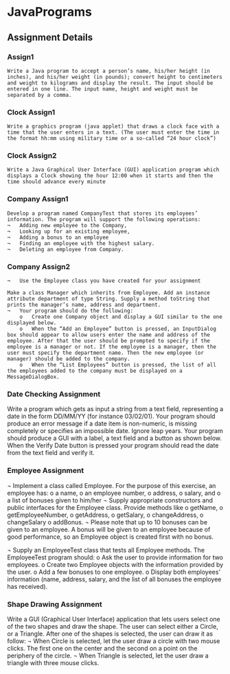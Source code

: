 # JavaPrograms  
  
## Assignment Details  
  
### Assign1  
  
```
Write a Java program to accept a person’s name, his/her height (in inches), and his/her weight (in pounds); convert height to centimeters and weight to kilograms and display the result. The input should be entered in one line. The input name, height and weight must be separated by a comma.  
```
  
### Clock Assign1  
  
```
Write a graphics program (java applet) that draws a clock face with a time that the user enters in a text. (The user must enter the time in the format hh:mm using military time or a so-called “24 hour clock”)  
```
  
### Clock Assign2  
  
```
Write a Java Graphical User Interface (GUI) application program which displays a Clock showing the hour 12:00 when it starts and then the time should advance every minute  
```
  
### Company Assign1  
  
```
Develop a program named CompanyTest that stores its employees’ information. The program will support the following operations:  
¬	Adding new employee to the Company,  
¬	Looking up for an existing employee,  
¬	Adding a bonus to an employee  
¬	Finding an employee with the highest salary.  
¬	Deleting an employee from Company.  
```
  
### Company Assign2  
  
```
¬	Use the Employee class you have created for your assignment  
  
Make a class Manager which inherits from Employee. Add an instance attribute department of type String. Supply a method toString that prints the manager’s name, address and department.  
¬	Your program should do the following:  
	o	Create one Company object and display a GUI similar to the one displayed below.   
	o	When the “Add an Employee” button is pressed, an InputDialog box should appear to allow users enter the name and address of the employee. After that the user should be prompted to specify if the employee is a manager or not. If the employee is a manager, then the user must specify the department name. Then the new employee (or manager) should be added to the company.  
	o	When the “List Employees” button is pressed, the list of all the employees added to the company must be displayed on a MessageDialogBox. 
```
  
### Date Checking Assignment  
  
Write a program which gets as input a string from a text field, representing a date in the form DD/MM/YY (for instance 03/02/01).
Your program should produce an error message if a date item is non-numeric, is missing completely or specifies an impossible date. Ignore leap years.
Your program should produce a GUI with a label, a text field and a button as shown below. When the Verify Date button is pressed your program should read the date from the text field and verify it.
  
  
### Employee Assignment  
  
¬	Implement a class called Employee. For the purpose of this exercise, an employee has:
o	a name,
o	an employee number,
o	address,
o	salary, and
o	a list of bonuses given to him/her
¬	Supply appropriate constructors and public interfaces for the Employee class. Provide methods like 
o	getName, 
o	getEmployeeNumber, 
o	getAddress, 
o	getSalary, 
o	changeAddress, 
o	changeSalary
o	addBonus. 
¬	Please note that up to 10 bonuses can be given to an employee. A bonus will be given to an employee because of good performance, so an Employee object is created first with no bonus.

¬	Supply an EmployeeTest class that tests all Employee methods. The EmployeeTest program should:
o	Ask the user to provide information for two employees.
o	Create two Employee objects with the information provided by the user. 
o	Add a few bonuses to one employee.
o	Display both employees’ information (name, address, salary, and the list of all bonuses the employee has received).
  
  
### Shape Drawing Assignment  
  
Write a GUI (Graphical User Interface) application that lets users select one of the two shapes and draw the shape. The user can select either a Circle, or a Triangle. After one of the shapes is selected, the user can draw it as follow:
¬	When Circle is selected, let the user draw a circle with two mouse clicks. The first one on the center and the second on a point on the periphery of the circle. 
¬	When Triangle is selected, let the user draw a triangle with three mouse clicks.

